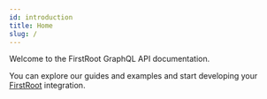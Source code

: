 ```yaml
---
id: introduction
title: Home
slug: /
---
```


Welcome to the FirstRoot GraphQL API documentation.

You can explore our guides and examples and start developing your [FirstRoot](https://www.youtube.com/watch?v=xI3_KWBWXSE) integration.

